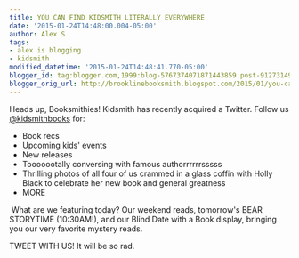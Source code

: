 ```yaml
---
title: YOU CAN FIND KIDSMITH LITERALLY EVERYWHERE
date: '2015-01-24T14:48:00.004-05:00'
author: Alex S
tags:
- alex is blogging
- kidsmith
modified_datetime: '2015-01-24T14:48:41.770-05:00'
blogger_id: tag:blogger.com,1999:blog-5767374071871443859.post-9127314945144650399
blogger_orig_url: http://brooklinebooksmith.blogspot.com/2015/01/you-can-find-kidsmith-literally.html
---
```

Heads up, Booksmithies! Kidsmith has recently acquired a Twitter. Follow us [@kidsmithbooks](https://twitter.com/kidsmithbooks) for:

*   Book recs
*   Upcoming kids' events
*   New releases
*   Tooooootally conversing with famous authorrrrrrsssss
*   Thrilling photos of all four of us crammed in a glass coffin with Holly Black to celebrate her new book and general greatness
*   MORE

 What are we featuring today? Our weekend reads, tomorrow's BEAR STORYTIME (10:30AM!), and our Blind Date with a Book display, bringing you our very favorite mystery reads.

TWEET WITH US! It will be so rad.